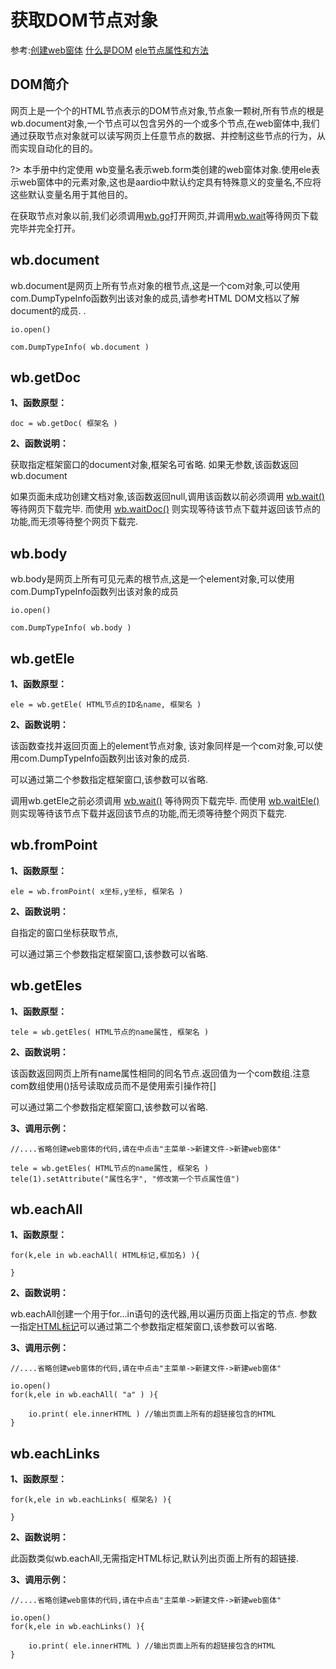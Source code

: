 # 获取DOM节点对象

 参考:[创建web窗体](web/webform) [什么是DOM](web/html#dom) [ele节点属性和方法](web/ele)

## DOM简介

网页上是一个个的HTML节点表示的DOM节点对象,节点象一颗树,所有节点的根是 wb.document对象,一个节点可以包含另外的一个或多个节点,在web窗体中,我们通过获取节点对象就可以读写网页上任意节点的数据、并控制这些节点的行为，从而实现自动化的目的。

?> 本手册中约定使用 wb变量名表示web.form类创建的web窗体对象.使用ele表示web窗体中的元素对象,这也是aardio中默认约定具有特殊意义的变量名,不应将这些默认变量名用于其他目的。

在获取节点对象以前,我们必须调用[wb.go](web/control#go)打开网页,并调用[wb.wait](web/wait#wait)等待网页下载完毕并完全打开。

## wb.document

wb.document是网页上所有节点对象的根节点,这是一个com对象,可以使用com.DumpTypeInfo函数列出该对象的成员,请参考HTML DOM文档以了解document的成员.
  .

``` aau
io.open()

com.DumpTypeInfo( wb.document )
```

## wb.getDoc

**1、函数原型：**

``` aau
doc = wb.getDoc( 框架名 )
```


**2、函数说明：**

获取指定框架窗口的document对象,框架名可省略.
如果无参数,该函数返回 wb.document

如果页面未成功创建文档对象,该函数返回null,调用该函数以前必须调用 [wb.wait()](web/wait#wait) 等待网页下载完毕.
而使用 [wb.waitDoc()](web/wait#waitDoc) 则实现等待该节点下载并返回该节点的功能,而无须等待整个网页下载完.

## wb.body

wb.body是网页上所有可见元素的根节点,这是一个element对象,可以使用com.DumpTypeInfo函数列出该对象的成员

``` aau
io.open()

com.DumpTypeInfo( wb.body )
```

## wb.getEle

**1、函数原型：**

``` aau
ele = wb.getEle( HTML节点的ID名name, 框架名 )
```


**2、函数说明：**

该函数查找并返回页面上的element节点对象,
该对象同样是一个com对象,可以使用com.DumpTypeInfo函数列出该对象的成员.

可以通过第二个参数指定框架窗口,该参数可以省略.

调用wb.getEle之前必须调用 [wb.wait()](web/wait#wait) 等待网页下载完毕.
而使用 [wb.waitEle()](web/wait#waitEle) 则实现等待该节点下载并返回该节点的功能,而无须等待整个网页下载完.

## wb.fromPoint

**1、函数原型：**

``` aau
ele = wb.fromPoint( x坐标,y坐标, 框架名 )
```


**2、函数说明：**

自指定的窗口坐标获取节点,

可以通过第三个参数指定框架窗口,该参数可以省略.

## wb.getEles

**1、函数原型：**

``` aau
tele = wb.getEles( HTML节点的name属性, 框架名 )
```


**2、函数说明：**

该函数返回网页上所有name属性相同的同名节点.返回值为一个com数组.注意com数组使用()括号读取成员而不是使用索引操作符[]

可以通过第二个参数指定框架窗口,该参数可以省略.

**3、调用示例：**

``` aau
//....省略创建web窗体的代码,请在中点击"主菜单->新建文件->新建web窗体"

tele = wb.getEles( HTML节点的name属性, 框架名 )
tele(1).setAttribute("属性名字", "修改第一个节点属性值")
```

## wb.eachAll

**1、函数原型：**

``` aau
for(k,ele in wb.eachAll( HTML标记,框加名) ){

}
```


**2、函数说明：**

wb.eachAll创建一个用于for...in语句的迭代器,用以遍历页面上指定的节点.
参数一指定[HTML标记](web/html)可以通过第二个参数指定框架窗口,该参数可以省略.

**3、调用示例：**

``` aau
//....省略创建web窗体的代码,请在中点击"主菜单->新建文件->新建web窗体"

io.open()
for(k,ele in wb.eachAll( "a" ) ){

	io.print( ele.innerHTML ) //输出页面上所有的超链接包含的HTML
}
```

## wb.eachLinks

**1、函数原型：**

``` aau
for(k,ele in wb.eachLinks( 框架名) ){

}
```


**2、函数说明：**

此函数类似wb.eachAll,无需指定HTML标记,默认列出页面上所有的超链接.

**3、调用示例：**

``` aau
//....省略创建web窗体的代码,请在中点击"主菜单->新建文件->新建web窗体"

io.open()
for(k,ele in wb.eachLinks() ){

	io.print( ele.innerHTML ) //输出页面上所有的超链接包含的HTML
}
```
